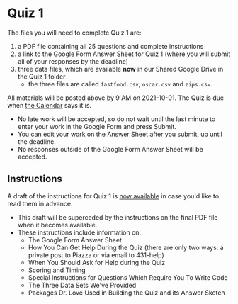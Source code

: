 # Quiz 1 

The files you will need to complete Quiz 1 are:

1. a PDF file containing all 25 questions and complete instructions
2. a link to the Google Form Answer Sheet for Quiz 1 (where you will submit all of your responses by the deadline)
3. three data files, which are available **now** in our Shared Google Drive in the Quiz 1 folder
    - the three files are called `fastfood.csv`, `oscar.csv` and `zips.csv`.

All materials will be posted above by 9 AM on 2021-10-01. The Quiz is due when [the Calendar](https://thomaselove.github.io/431/calendar.html) says it is. 

- No late work will be accepted, so do not wait until the last minute to enter your work in the Google Form and press Submit. 
- You can edit your work on the Answer Sheet after you submit, up until the deadline. 
- No responses outside of the Google Form Answer Sheet will be accepted.

## Instructions

A draft of the instructions for Quiz 1 is [now available](https://github.com/THOMASELOVE/431-2021/blob/main/quizzes/quiz1/quiz1_instructions_draft.pdf) in case you'd like to read them in advance. 

- This draft will be superceded by the instructions on the final PDF file when it becomes available.
- These instructions include information on:
    - The Google Form Answer Sheet
    - How You Can Get Help During the Quiz (there are only two ways: a private post to Piazza or via email to 431-help)
    - When You Should Ask for Help during the Quiz
    - Scoring and Timing
    - Special Instructions for Questions Which Require You To Write Code
    - The Three Data Sets We've Provided
    - Packages Dr. Love Used in Building the Quiz and its Answer Sketch

